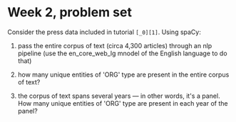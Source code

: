 Week 2, problem set
===================

Consider the press data included in tutorial `[_0][1]`. Using spaCy:

1. pass the entire corpus of text (circa 4,300 articles) through an nlp pipeline (use 
   the en_core_web_lg mnodel of the English language to do that)
2. how many unique entities of 'ORG' type are present in the entire corpus of text?
3. the corpus of text spans several years ― in other words, it's a panel. How  many 
   unique entities of 'ORG' type are present in each year of the panel?

    [1]: https://github.com/simoneSantoni/applied-NLP-smm694/tree/master/tutorials/_0
